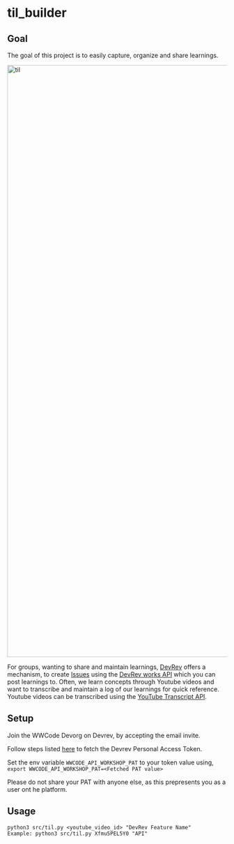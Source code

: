 # til_builder


## Goal

The goal of this project is to easily capture, organize and share learnings.

<img width="1358" alt="til" src="https://user-images.githubusercontent.com/86735914/233455665-da76df20-b07f-4e55-a4db-356c1ae5470a.png">


For groups, wanting to share and maintain learnings, [DevRev](https://devrev.ai/)
offers a mechanism, to create [Issues](https://devrev.ai/docs/product/build) using the [DevRev works API](https://devrev.ai/docs/apis/methods#/operations/works-create)
which you can post learnings to.
Often, we learn concepts through Youtube videos and want to transcribe and
maintain a log of our learnings for quick reference.
Youtube videos can be transcribed using the [YouTube Transcript API](https://pypi.org/project/youtube-transcript-api/).

## Setup


Join the WWCode Devorg on Devrev, by accepting the email invite.

Follow steps listed [here](https://devrev.ai/docs/apis/auth) to fetch the
Devrev Personal Access Token.

Set the env variable `WWCODE_API_WORKSHOP_PAT` to your token value using,
`export WWCODE_API_WORKSHOP_PAT=<Fetched PAT value>`

Please do not share your PAT with anyone else, as this prepresents you as a user ont he platform.


## Usage

```
python3 src/til.py <youtube_video_id> "DevRev Feature Name"
Example: python3 src/til.py Xfmu5PEL5Y0 "API"
```
